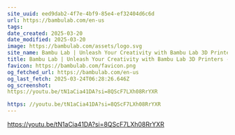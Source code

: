 ```yaml
---
site_uuid: eed9dab2-4f7e-4bf9-85e4-ef32404d6c6d
url: https://bambulab.com/en-us
tags: 
date_created: 2025-03-20
date_modified: 2025-03-20
image: https://bambulab.com/assets/logo.svg
site_name: Bambu Lab | Unleash Your Creativity with Bambu Lab 3D Printers
title: Bambu Lab | Unleash Your Creativity with Bambu Lab 3D Printers - Bambu Lab
favicon: https://bambulab.com/favicon.png
og_fetched_url: https://bambulab.com/en-us
og_last_fetch: 2025-03-24T06:28:26.646Z
og_screenshot: 
https://youtu.be/tN1aCia41DA?si=8QScF7LXh08RrYXR

https: //youtu.be/tN1aCia41DA?si=8QScF7LXh08RrYXR
---
```


https://youtu.be/tN1aCia41DA?si=8QScF7LXh08RrYXR
